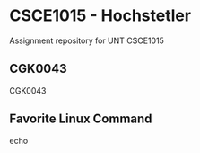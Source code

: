 # CSCE1015 - Hochstetler
Assignment repository for UNT CSCE1015
## CGK0043
CGK0043
## Favorite Linux Command
echo
